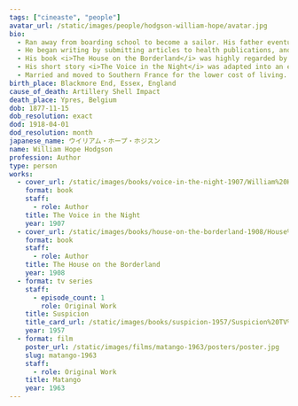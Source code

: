 ```yaml
---
tags: ["cineaste", "people"]
avatar_url: /static/images/people/hodgson-william-hope/avatar.jpg
bio:
  - Ran away from boarding school to become a sailor. His father eventually granted him permission to become a cabin boy. Bullying from his crewmates motivated him to undertake a rigorous physcial training regiment. When he returned to England he opened a personal training school, but failed to earn a living from it.
  - He began writing by submitting articles to health publications, and then branched out into fiction, which was more lucrative. He drew inspiration for his stories from his experiences at sea, especially the "Sargasso Sea" in the Atlantic.
  - His book <i>The House on the Borderland</i> was highly regarded by H.P. Lovecraft, creator of the Cthulhu mythos.
  - His short story <i>The Voice in the Night</i> was adapted into an episode of <i>Suspicion</i> (1958) and the Japanese film <i>Matango</i> (1963).
  - Married and moved to Southern France for the lower cost of living. Returned to England at the outbreak of World War I and became a lieutenant in the Royal Artillery. Killed in battle at Ypres.
birth_place: Blackmore End, Essex, England
cause_of_death: Artillery Shell Impact
death_place: Ypres, Belgium
dob: 1877-11-15
dob_resolution: exact
dod: 1918-04-01
dod_resolution: month
japanese_name: ウイリアム・ホープ・ホジスン
name: William Hope Hodgson
profession: Author
type: person
works:
  - cover_url: /static/images/books/voice-in-the-night-1907/William%20Hope%20Hodgson%20Voice%20in%20the%20Night.jpg
    format: book
    staff:
      - role: Author
    title: The Voice in the Night
    year: 1907
  - cover_url: /static/images/books/house-on-the-borderland-1908/House%20on%20the%20Borderland%20First.jpg
    format: book
    staff:
      - role: Author
    title: The House on the Borderland
    year: 1908
  - format: tv series
    staff:
      - episode_count: 1
        role: Original Work
    title: Suspicion
    title_card_url: /static/images/books/suspicion-1957/Suspicion%20TV%20Title%20Card.jpg
    year: 1957
  - format: film
    poster_url: /static/images/films/matango-1963/posters/poster.jpg
    slug: matango-1963
    staff:
      - role: Original Work
    title: Matango
    year: 1963
---
```

